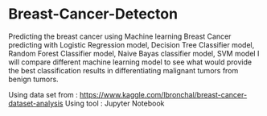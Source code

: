 # Breast-Cancer-Detecton
Predicting the breast cancer using Machine learning 
Breast Cancer predicting with Logistic Regression model, Decision Tree Classifier model, Random Forest Classifier model, Naive Bayas classifier model, SVM model
I will compare different machine learning model to see what would provide the best classification results in differentiating malignant tumors from benign tumors.

Using data set from : https://www.kaggle.com/lbronchal/breast-cancer-dataset-analysis
Using tool : Jupyter Notebook

